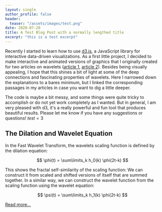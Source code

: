 ```yaml
---
layout: single
author_profile: false
header:
  teaser: "/assets/images/test.png"
date: 2020-07-20
title: A Test Blog Post with a normally lengthed title
excerpt: "this is a test excerpt"
---
```



Recently I started to learn how to use [d3.js](https://d3js.org), a JavaScript library for interactive data-driven visualizations. As a first little project, I decided to make interactive and animated versions of graphics that I originally created for two articles on wavelets ([article 1](https://www.dsprelated.com/showarticle/1000.php), [article 2](https://www.dsprelated.com/showarticle/1006.php)). Besides being visually appealing, I hope that this shines a bit of light at some of the deep connections and fascinating properties of wavelets. Here I narrowed down the explanations to a bares minimum, but I linked the corresponding passages in my articles in case you want to dig a little deeper.

The code is maybe a bit messy, and some things were quite tricky to accomplish or do not yet work completely as I wanted. But in general, I am very pleased with d3, it's a really powerful and fun tool that produces beautiful results. Please let me know if you have any suggestions or questions! $test=3$

## The Dilation and Wavelet Equation

In the Fast Wavelet Transform, the wavelets scaling function is defined by the dilation equation:

$$
\phi(t) = \sum\limits_k h_0(k) \phi(2t-k)
$$

This shows the fractal self-similarity of the scaling function: We can construct it from scaled and shifted versions of itself that are summed together. In a similar way, we can construct the wavelet function from the scaling function using the wavelet equation:

$$
\psi(t) = \sum\limits_k h_1(k) \phi(2t-k)
$$

[Read more...](https://www.dsprelated.com/showarticle/1000.php#eq-13)
